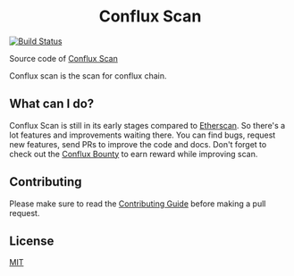 <h1 align="center">Conflux Scan</h1>

[![Build Status](https://travis-ci.com/Conflux-Chain/conflux-scan.svg?branch=dev)](https://travis-ci.com/Conflux-Chain/conflux-scan)

Source code of [Conflux Scan](https://confluxscan.io)

Conflux scan is the scan for conflux chain.

## What can I do?

Conflux Scan is still in its early stages compared to [Etherscan](https://etherscan.io). So
there's a lot features and improvements waiting there. You can find bugs,
request new features, send PRs to improve the code and docs. Don't forget to
check out the [Conflux Bounty](https://bounty.conflux-chain.org) to earn reward
while improving scan.

## Contributing

Please make sure to read the [Contributing Guide](.github/CONTRIBUTING.md) before making a pull request.

## License

[MIT](http://opensource.org/licenses/MIT)